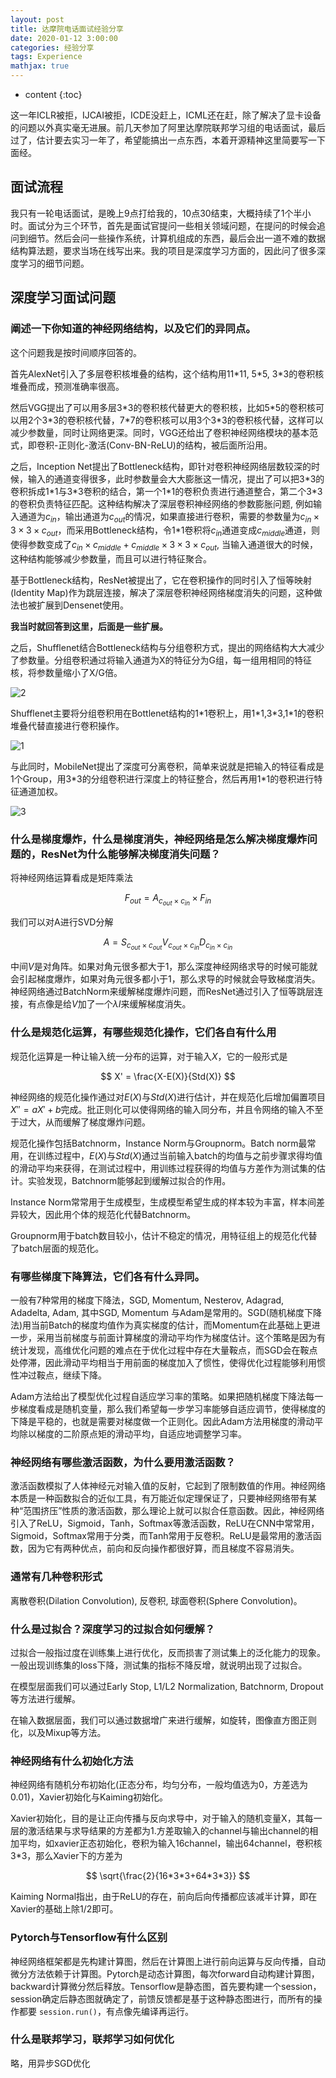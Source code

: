 ```yaml
---
layout: post
title: 达摩院电话面试经验分享
date: 2020-01-12 3:00:00
categories: 经验分享
tags: Experience
mathjax: true
---
```


* content
{:toc}

这一年ICLR被拒，IJCAI被拒，ICDE没赶上，ICML还在赶，除了解决了显卡设备的问题以外真实毫无进展。前几天参加了阿里达摩院联邦学习组的电话面试，最后过了，估计要去实习一年了，希望能搞出一点东西，本着开源精神这里简要写一下面经。









## 面试流程

我只有一轮电话面试，是晚上9点打给我的，10点30结束，大概持续了1个半小时。面试分为三个环节，首先是面试官提问一些相关领域问题，在提问的时候会追问到细节。然后会问一些操作系统，计算机组成的东西，最后会出一道不难的数据结构算法题，要求当场在线写出来。我的项目是深度学习方面的，因此问了很多深度学习的细节问题。

## 深度学习面试问题

### 阐述一下你知道的神经网络结构，以及它们的异同点。

这个问题我是按时间顺序回答的。

首先AlexNet引入了多层卷积核堆叠的结构，这个结构用11\*11, 5\*5, 3\*3的卷积核堆叠而成，预测准确率很高。

然后VGG提出了可以用多层3\*3的卷积核代替更大的卷积核，比如5\*5的卷积核可以用2个3\*3的卷积核代替，7\*7的卷积核可以用3个3\*3的卷积核代替，这样可以减少参数量，同时让网络更深。同时，VGG还给出了卷积神经网络模块的基本范式，即卷积-正则化-激活(Conv-BN-ReLU)的结构，被后面所沿用。

之后，Inception Net提出了Bottleneck结构，即针对卷积神经网络层数较深的时候，输入的通道变得很多，此时参数量会大大膨胀这一情况，提出了可以把3\*3的卷积拆成1\*1与3\*3卷积的结合，第一个1\*1的卷积负责进行通道整合，第二个3\*3的卷积负责特征匹配。这种结构解决了深层卷积神经网络的参数膨胀问题, 例如输入通道为$c_{in}$，输出通道为$c_{out}$的情况，如果直接进行卷积，需要的参数量为$c_{in}\times 3 \times 3 \times c_{out}$，而采用Bottleneck结构，令1\*1卷积将$c_{in}$通道变成$c_{middle}$通道，则使得参数变成了$c_{in}\times c_{middle}+c_{middle}\times 3 \times 3 \times c_{out}$, 当输入通道很大的时候，这种结构能够减少参数量，而且可以进行特征聚合。

基于Bottleneck结构，ResNet被提出了，它在卷积操作的同时引入了恒等映射(Identity Map)作为跳层连接，解决了深层卷积神经网络梯度消失的问题，这种做法也被扩展到Densenet使用。

**我当时就回答到这里，后面是一些扩展。**

之后，Shufflenet结合Bottleneck结构与分组卷积方式，提出的网络结构大大减少了参数量。分组卷积通过将输入通道为X的特征分为G组，每一组用相同的特征核，将参数量缩小了X/G倍。

![2](/images/telephone-meeting/2.jpg)

Shufflenet主要将分组卷积用在Bottlenet结构的1\*1卷积上，用1\*1,3\*3,1\*1的卷积堆叠代替直接进行卷积操作。

![1](/images/telephone-meeting/1.jpg)

与此同时，MobileNet提出了深度可分离卷积，简单来说就是把输入的特征看成是1个Group，用3\*3的分组卷积进行深度上的特征整合，然后再用1\*1的卷积进行特征通道加权。

![3](/images/telephone-meeting/3.jpg)


###  什么是梯度爆炸，什么是梯度消失，神经网络是怎么解决梯度爆炸问题的，ResNet为什么能够解决梯度消失问题？

将神经网络运算看成是矩阵乘法

$$
F_{out}=A_{c_{out}\times c_{in}}\times F_{in}
$$

我们可以对A进行SVD分解

$$
A=S_{c_{out}\times c_{out}}V_{c_{out}\times c_{in}}D_{c_{in}\times c_{in}}
$$

中间$V$是对角阵。如果对角元很多都大于1，那么深度神经网络求导的时候可能就会引起梯度爆炸，如果对角元很多都小于1，那么求导的时候就会导致梯度消失。神经网络通过BatchNorm来缓解梯度爆炸问题，而ResNet通过引入了恒等跳层连接，有点像是给$V$加了一个$\lambda I$来缓解梯度消失。

### 什么是规范化运算，有哪些规范化操作，它们各自有什么用

规范化运算是一种让输入统一分布的运算，对于输入$X$，它的一般形式是

$$
X' = \frac{X-E(X)}{Std(X)}
$$

神经网络的规范化操作通过对$E(X)$与$Std(X)$进行估计，并在规范化后增加偏置项目$X''=aX'+b$完成。批正则化可以使得网络的输入同分布，并且令网络的输入不至于过大，从而缓解了梯度爆炸问题。

规范化操作包括Batchnorm，Instance Norm与Groupnorm。Batch norm最常用，在训练过程中，$E(X)$与$Std(X)$通过当前输入batch的均值与之前步骤求得均值的滑动平均来获得，在测试过程中，用训练过程获得的均值与方差作为测试集的估计。实验发现，Batchnorm能够起到缓解过拟合的作用。

Instance Norm常常用于生成模型，生成模型希望生成的样本较为丰富，样本间差异较大，因此用个体的规范化代替Batchnorm。

Groupnorm用于batch数目较小，估计不稳定的情况，用特征组上的规范化代替了batch层面的规范化。

### 有哪些梯度下降算法，它们各有什么异同。

一般有7种常用的梯度下降法，SGD, Momentum, Nesterov, Adagrad, Adadelta, Adam, 其中SGD, Momentum 与Adam是常用的。SGD(随机梯度下降法)用当前Batch的梯度均值作为真实梯度的估计，而Momentum在此基础上更进一步，采用当前梯度与前面计算梯度的滑动平均作为梯度估计。这个策略是因为有统计发现，高维优化问题的难点在于优化过程中存在大量鞍点，而SGD会在鞍点处停滞，因此滑动平均相当于用前面的梯度加入了惯性，使得优化过程能够利用惯性冲过鞍点，继续下降。

Adam方法给出了模型优化过程自适应学习率的策略。如果把随机梯度下降法每一步梯度看成是随机变量，那么我们希望每一步学习率能够自适应调节，使得梯度的下降是平稳的，也就是需要对梯度做一个正则化。因此Adam方法用梯度的滑动平均除以梯度的二阶原点矩的滑动平均，自适应地调整学习率。

### 神经网络有哪些激活函数，为什么要用激活函数？

激活函数模拟了人体神经元对输入值的反射，它起到了限制数值的作用。神经网络本质是一种函数拟合的近似工具，有万能近似定理保证了，只要神经网络带有某种“范围挤压”性质的激活函数，那么理论上就可以拟合任意函数。因此，神经网络引入了ReLU，Sigmoid，Tanh，Softmax等激活函数，ReLU在CNN中常常用，Sigmoid，Softmax常用于分类，而Tanh常用于反卷积。ReLU是最常用的激活函数，因为它有两种优点，前向和反向操作都很好算，而且梯度不容易消失。

### 通常有几种卷积形式
离散卷积(Dilation Convolution), 反卷积, 球面卷积(Sphere Convolution)。

### 什么是过拟合？深度学习的过拟合如何缓解？
过拟合一般指过度在训练集上进行优化，反而损害了测试集上的泛化能力的现象。一般出现训练集的loss下降，测试集的指标不降反增，就说明出现了过拟合。

在模型层面我们可以通过Early Stop, L1/L2 Normalization, Batchnorm, Dropout等方法进行缓解。

在输入数据层面，我们可以通过数据增广来进行缓解，如旋转，图像直方图正则化，以及Mixup等方法。

### 神经网络有什么初始化方法

神经网络有随机分布初始化(正态分布，均匀分布，一般均值选为0，方差选为0.01)，Xavier初始化与Kaiming初始化。

Xavier初始化，目的是让正向传播与反向求导中，对于输入的随机变量X，其每一层的激活结果与求导结果的方差都为1.方差取输入的channel与输出channel的相加平均，如xavier正态初始化，卷积为输入16channel，输出64channel，卷积核3*3，那么Xavier下的方差为

$$
\sqrt{\frac{2}{16*3*3+64*3*3}}
$$

Kaiming Normal指出，由于ReLU的存在，前向后向传播都应该减半计算，即在Xavier的基础上除1/2即可。

### Pytorch与Tensorflow有什么区别

神经网络框架都是先构建计算图，然后在计算图上进行前向运算与反向传播，自动微分方法依赖于计算图。Pytorch是动态计算图，每次forward自动构建计算图，backward计算微分然后释放。Tensorflow是静态图，首先要构建一个session，session确定后静态图就确定了，前馈反馈都是基于这种静态图进行，而所有的操作都要 `session.run()`，有点像先编译再运行。

### 什么是联邦学习，联邦学习如何优化

略，用异步SGD优化

